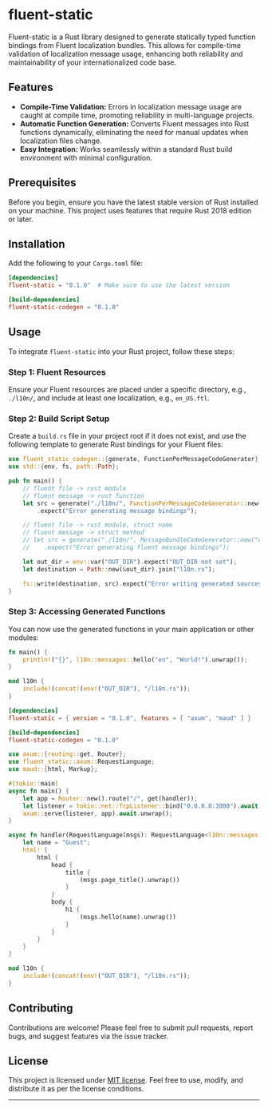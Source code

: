 
# fluent-static

Fluent-static is a Rust library designed to generate statically typed function bindings from Fluent localization bundles. This allows for compile-time validation of localization message usage, enhancing both reliability and maintainability of your internationalized code base.

## Features

- **Compile-Time Validation:** Errors in localization message usage are caught at compile time, promoting reliability in multi-language projects.
- **Automatic Function Generation:** Converts Fluent messages into Rust functions dynamically, eliminating the need for manual updates when localization files change.
- **Easy Integration:** Works seamlessly within a standard Rust build environment with minimal configuration.

## Prerequisites

Before you begin, ensure you have the latest stable version of Rust installed on your machine. This project uses features that require Rust 2018 edition or later.

## Installation

Add the following to your `Cargo.toml` file:

```toml
[dependencies]
fluent-static = "0.1.0"  # Make sure to use the latest version

[build-dependencies]
fluent-static-codegen = "0.1.0"
```

## Usage

To integrate `fluent-static` into your Rust project, follow these steps:

### Step 1: Fluent Resources

Ensure your Fluent resources are placed under a specific directory, e.g., `./l10n/`, and include at least one localization, e.g., `en_US.ftl`.

### Step 2: Build Script Setup

Create a `build.rs` file in your project root if it does not exist, and use the following template to generate Rust bindings for your Fluent files:

```rust
use fluent_static_codegen::{generate, FunctionPerMessageCodeGenerator};
use std::{env, fs, path::Path};

pub fn main() {
    // fluent file -> rust module
    // fluent message -> rust function
    let src = generate("./l10n/", FunctionPerMessageCodeGenerator::new("en-US"))
        .expect("Error generating message bindings");

    // fluent file -> rust module, struct name
    // fluent message -> struct method
    // let src = generate("./l10n/", MessageBundleCodeGenerator::new("en-US"))
    //    .expect("Error generating fluent message bindings");

    let out_dir = env::var("OUT_DIR").expect("OUT_DIR not set");
    let destination = Path::new(&out_dir).join("l10n.rs");

    fs::write(destination, src).expect("Error writing generated sources");
}
```

### Step 3: Accessing Generated Functions

You can now use the generated functions in your main application or other modules:

```rust
fn main() {
    println!("{}", l10n::messages::hello("en", "World!").unwrap());
}

mod l10n {
    include!(concat!(env!("OUT_DIR"), "/l10n.rs"));
}
```


```toml
[dependencies]
fluent-static = { version = "0.1.0", features = [ "axum", "maud" ] }

[build-dependencies]
fluent-static-codegen = "0.1.0"
```

```rust
use axum::{routing::get, Router};
use fluent_static::axum::RequestLanguage;
use maud::{html, Markup};

#[tokio::main]
async fn main() {
    let app = Router::new().route("/", get(handler));
    let listener = tokio::net::TcpListener::bind("0.0.0.0:3000").await.unwrap();
    axum::serve(listener, app).await.unwrap();
}

async fn handler(RequestLanguage(msgs): RequestLanguage<l10n::messages::MessagesBundle>) -> Markup {
    let name = "Guest";
    html! {
        html {
            head {
                title {
                    (msgs.page_title().unwrap())
                }
            }
            body {
                h1 {
                    (msgs.hello(name).unwrap())
                }
            }
        }
    }
}

mod l10n {
    include!(concat!(env!("OUT_DIR"), "/l10n.rs"));
}
```

## Contributing

Contributions are welcome! Please feel free to submit pull requests, report bugs, and suggest features via the issue tracker.

## License

This project is licensed under [MIT license](LICENSE.md). Feel free to use, modify, and distribute it as per the license conditions.

---
